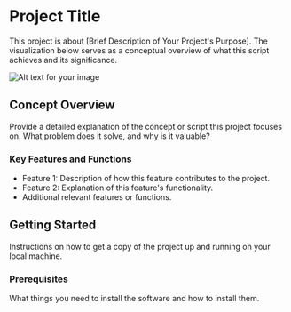 # Project Title

This project is about [Brief Description of Your Project's Purpose]. The visualization below serves as a conceptual overview of what this script achieves and its significance.

![Alt text for your image](path/to/your/image.png)

## Concept Overview

Provide a detailed explanation of the concept or script this project focuses on. What problem does it solve, and why is it valuable?

### Key Features and Functions

- Feature 1: Description of how this feature contributes to the project.
- Feature 2: Explanation of this feature's functionality.
- Additional relevant features or functions.

## Getting Started

Instructions on how to get a copy of the project up and running on your local machine.

### Prerequisites

What things you need to install the software and how to install them.






